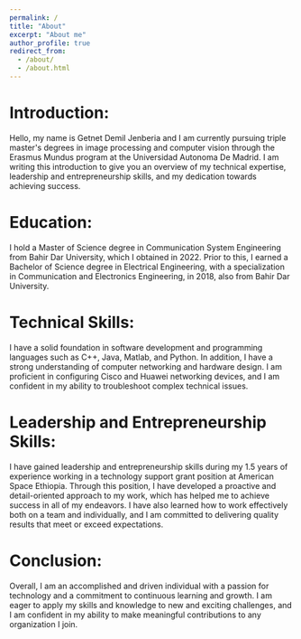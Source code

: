 ```yaml
---
permalink: /
title: "About"
excerpt: "About me"
author_profile: true
redirect_from: 
  - /about/
  - /about.html
---
```


Introduction:
======
Hello, my name is Getnet Demil Jenberia and I am currently pursuing triple master's degrees in image processing and computer vision through the Erasmus Mundus program at the Universidad Autonoma De Madrid. I am writing this introduction to give you an overview of my technical expertise, leadership and entrepreneurship skills, and my dedication towards achieving success.

Education:
======
I hold a Master of Science degree in Communication System Engineering from Bahir Dar University, which I obtained in 2022. Prior to this, I earned a Bachelor of Science degree in Electrical Engineering, with a specialization in Communication and Electronics Engineering, in 2018, also from Bahir Dar University.

Technical Skills:
======
I have a solid foundation in software development and programming languages such as C++, Java, Matlab, and Python. In addition, I have a strong understanding of computer networking and hardware design. I am proficient in configuring Cisco and Huawei networking devices, and I am confident in my ability to troubleshoot complex technical issues.

Leadership and Entrepreneurship Skills:
======
I have gained leadership and entrepreneurship skills during my 1.5 years of experience working in a technology support grant position at American Space Ethiopia. Through this position, I have developed a proactive and detail-oriented approach to my work, which has helped me to achieve success in all of my endeavors. I have also learned how to work effectively both on a team and individually, and I am committed to delivering quality results that meet or exceed expectations.

Conclusion:
======
Overall, I am an accomplished and driven individual with a passion for technology and a commitment to continuous learning and growth. I am eager to apply my skills and knowledge to new and exciting challenges, and I am confident in my ability to make meaningful contributions to any organization I join.
